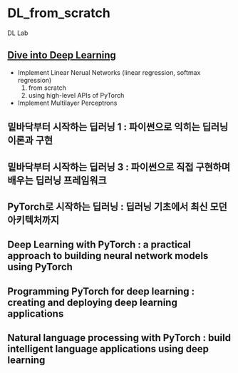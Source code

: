 # DL_from_scratch
DL Lab

## [Dive into Deep Learning](https://d2l.ai/index.html)
* Implement Linear Nerual Networks (linear regression, softmax regression)
  1. from scratch
  2. using high-level APIs of PyTorch
* Implement Multilayer Perceptrons
## 밑바닥부터 시작하는 딥러닝 1 : 파이썬으로 익히는 딥러닝 이론과 구현
## 밑바닥부터 시작하는 딥러닝 3 : 파이썬으로 직접 구현하며 배우는 딥러닝 프레임워크
## PyTorch로 시작하는 딥러닝 : 딥러닝 기초에서 최신 모던 아키텍처까지
## Deep Learning with PyTorch : a practical approach to building neural network models using PyTorch
## Programming PyTorch for deep learning : creating and deploying deep learning applications
## Natural language processing with PyTorch : build intelligent language applications using deep learning